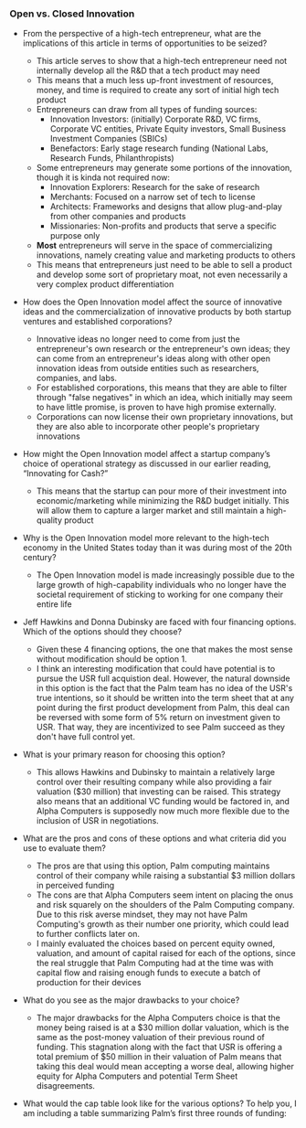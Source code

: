 ### Open vs. Closed Innovation
- From the perspective of a high-tech entrepreneur, what are the implications of this article in terms of opportunities to be seized?
	- This article serves to show that a high-tech entrepreneur need not internally develop all the R&D that a tech product may need
	- This means that a much less up-front investment of resources, money, and time is required to create any sort of initial high tech product
	- Entrepreneurs can draw from all types of funding sources:
		- Innovation Investors: (initially) Corporate R&D, VC firms, Corporate VC entities, Private Equity investors, Small Business Investment Companies (SBICs)
		- Benefactors: Early stage research funding (National Labs, Research Funds, Philanthropists)
	- Some entrepreneurs may generate some portions of the innovation, though it is kinda not required now:
		- Innovation Explorers: Research for the sake of research
		- Merchants: Focused on a narrow set of tech to license
		- Architects: Frameworks and designs that allow plug-and-play from other companies and products
		- Missionaries: Non-profits and products that serve a specific purpose only
	- **Most** entrepreneurs will serve in the space of commercializing innovations, namely creating value and marketing products to others
	- This means that entrepreneurs just need to be able to sell a product and develop some sort of proprietary moat, not even necessarily a very complex product differentiation
- How does the Open Innovation model affect the source of innovative ideas and the commercialization of innovative products by both startup ventures and established corporations?
	- Innovative ideas no longer need to come from just the entrepreneur's own research or the entrepreneur's own ideas; they can come from an entrepreneur's ideas along with other open innovation ideas from outside entities such as researchers, companies, and labs.
	- For established corporations, this means that they are able to filter through "false negatives" in which an idea, which initially may seem to have little promise, is proven to have high promise externally.
	- Corporations can now license their own proprietary innovations, but they are also able to incorporate other people's proprietary innovations
- How might the Open Innovation model affect a startup company’s choice of operational strategy as discussed in our earlier reading, “Innovating for Cash?”
	- This means that the startup can pour more of their investment into economic/marketing while minimizing the R&D budget initially. This will allow them to capture a larger market and still maintain a high-quality product
- Why is the Open Innovation model more relevant to the high-tech economy in the United States today than it was during most of the 20th century?
	- The Open Innovation model is made increasingly possible due to the large growth of high-capability individuals who no longer have the societal requirement of sticking to working for one company their entire life


- Jeff Hawkins and Donna Dubinsky are faced with four financing options. Which of the options should they choose?
	- Given these 4 financing options, the one that makes the most sense without modification should be option 1. 
	- I think an interesting modification that could have potential is to pursue the USR full acquistion deal. However, the natural downside in this option is the fact that the Palm team has no idea of the USR's true intentions, so it should be written into the term sheet that at any point during the first product development from Palm, this deal can be reversed with some form of 5% return on investment given to USR. That way, they are incentivized to see Palm succeed as they don't have full control yet.
- What is your primary reason for choosing this option?
	- This allows Hawkins and Dubinsky to maintain a relatively large control over their resulting company while also providing a fair valuation (\$30 million) that investing can be raised. This strategy also means that an additional VC funding would be factored in, and Alpha Computers is supposedly now much more flexible due to the inclusion of USR in negotiations.
- What are the pros and cons of these options and what criteria did you use to evaluate them?
	- The pros are that using this option, Palm computing maintains control of their company while raising a substantial \$3 million dollars in perceived funding
	- The cons are that Alpha Computers seem intent on placing the onus and risk squarely on the shoulders of the Palm Computing company. Due to this risk averse mindset, they may not have Palm Computing's growth as their number one priority, which could lead to further conflicts later on.
	- I mainly evaluated the choices based on percent equity owned, valuation, and amount of capital raised for each of the options, since the real struggle that Palm Computing had at the time was with capital flow and raising enough funds to execute a batch of production for their devices
- What do you see as the major drawbacks to your choice?
	- The major drawbacks for the Alpha Computers choice is that the money being raised is at a \$30 million dollar valuation, which is the same as the post-money valuation of their previous round of funding. This stagnation along with the fact that USR is offering a total premium of \$50 million in their valuation of Palm means that taking this deal would mean accepting a worse deal, allowing higher equity for Alpha Computers and potential Term Sheet disagreements.
- What would the cap table look like for the various options? To help you, I am including a table summarizing Palm’s first three rounds of funding: